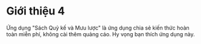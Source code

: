 # Giới thiệu 4

Ứng dụng "Sách Quỷ kế và Mưu lược" là ứng dụng chia sẻ kiến thức hoàn toàn miễn phí, không cài thêm quảng cáo. Hy vọng bạn thích ứng dụng này.
